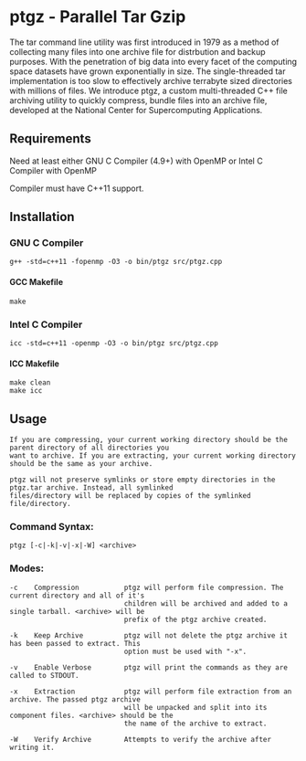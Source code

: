 # ptgz - Parallel Tar Gzip
The tar command line utility was first introduced in 1979 as a method of collecting many files into one archive file for distrbution and backup purposes. With the penetration of big data into every facet of the computing space datasets have grown exponentially in size. The single-threaded tar implementation is too slow to effectively archive terrabyte sized directories with millions of files. We introduce ptgz, a custom multi-threaded C++ file archiving utility to quickly compress, bundle files into an archive file, developed at the National Center for Supercomputing Applications.

## Requirements
Need at least either GNU C Compiler (4.9+) with OpenMP or Intel C Compiler with OpenMP

Compiler must have C++11 support.

## Installation
### GNU C Compiler
    g++ -std=c++11 -fopenmp -O3 -o bin/ptgz src/ptgz.cpp

#### GCC Makefile
    make

### Intel C Compiler
    icc -std=c++11 -openmp -O3 -o bin/ptgz src/ptgz.cpp

#### ICC Makefile
    make clean
    make icc

## Usage
    If you are compressing, your current working directory should be the parent directory of all directories you
    want to archive. If you are extracting, your current working directory should be the same as your archive.

    ptgz will not preserve symlinks or store empty directories in the ptgz.tar archive. Instead, all symlinked
    files/directory will be replaced by copies of the symlinked file/directory.

### Command Syntax:
    ptgz [-c|-k|-v|-x|-W] <archive>

### Modes:

    -c    Compression           ptgz will perform file compression. The current directory and all of it's
                                children will be archived and added to a single tarball. <archive> will be 
                                prefix of the ptgz archive created.

    -k    Keep Archive          ptgz will not delete the ptgz archive it has been passed to extract. This 
                                option must be used with "-x".

    -v    Enable Verbose        ptgz will print the commands as they are called to STDOUT.

    -x    Extraction            ptgz will perform file extraction from an archive. The passed ptgz archive
                                will be unpacked and split into its component files. <archive> should be the
                                the name of the archive to extract.

    -W    Verify Archive        Attempts to verify the archive after writing it.
